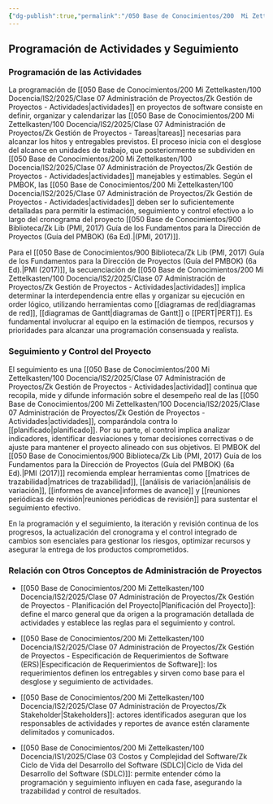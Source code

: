 ```yaml
---
{"dg-publish":true,"permalink":"/050 Base de Conocimientos/200  Mi Zettelkasten/100 Docencia/IS2/2025/Clase 07 Administración de Proyectos/Zk Gestión de Proyectos - Programación de Actividades y Seguimiento/","tags":["#definir"]}
---
```


## Programación de Actividades y Seguimiento

### Programación de las Actividades

La programación de [[050 Base de Conocimientos/200  Mi Zettelkasten/100 Docencia/IS2/2025/Clase 07 Administración de Proyectos/Zk Gestión de Proyectos - Actividades\|actividades]] en proyectos de software consiste en definir, organizar y calendarizar las [[050 Base de Conocimientos/200  Mi Zettelkasten/100 Docencia/IS2/2025/Clase 07 Administración de Proyectos/Zk Gestión de Proyectos - Tareas\|tareas]] necesarias para alcanzar los hitos y entregables previstos. El proceso inicia con el desglose del alcance en unidades de trabajo, que posteriormente se subdividen en [[050 Base de Conocimientos/200  Mi Zettelkasten/100 Docencia/IS2/2025/Clase 07 Administración de Proyectos/Zk Gestión de Proyectos - Actividades\|actividades]] manejables y estimables. Según el PMBOK, las [[050 Base de Conocimientos/200  Mi Zettelkasten/100 Docencia/IS2/2025/Clase 07 Administración de Proyectos/Zk Gestión de Proyectos - Actividades\|actividades]] deben ser lo suficientemente detalladas para permitir la estimación, seguimiento y control efectivo a lo largo del cronograma del proyecto [[050 Base de Conocimientos/900 Biblioteca/Zk Lib (PMI, 2017) Guía de los Fundamentos para la Dirección de Proyectos (Guía del PMBOK) (6a Ed).\|(PMI, 2017)]].

Para el [[050 Base de Conocimientos/900 Biblioteca/Zk Lib (PMI, 2017) Guía de los Fundamentos para la Dirección de Proyectos (Guía del PMBOK) (6a Ed).\|PMI (2017)]], la secuenciación de [[050 Base de Conocimientos/200  Mi Zettelkasten/100 Docencia/IS2/2025/Clase 07 Administración de Proyectos/Zk Gestión de Proyectos - Actividades\|actividades]] implica determinar la interdependencia entre ellas y organizar su ejecución en order lógico, utilizando herramientas como [[diagramas de red\|diagramas de red]], [[diagramas de Gantt\|diagramas de Gantt]] o [[PERT\|PERT]]. Es fundamental involucrar al equipo en la estimación de tiempos, recursos y prioridades para alcanzar una programación consensuada y realista.

### Seguimiento y Control del Proyecto

El seguimiento es una [[050 Base de Conocimientos/200  Mi Zettelkasten/100 Docencia/IS2/2025/Clase 07 Administración de Proyectos/Zk Gestión de Proyectos - Actividades\|actividad]] continua que recopila, mide y difunde información sobre el desempeño real de las [[050 Base de Conocimientos/200  Mi Zettelkasten/100 Docencia/IS2/2025/Clase 07 Administración de Proyectos/Zk Gestión de Proyectos - Actividades\|actividades]], comparándola contra lo [[planificado\|planificado]]. Por su parte, el control implica analizar indicadores, identificar desviaciones y tomar decisiones correctivas o de ajuste para mantener el proyecto alineado con sus objetivos. El PMBOK del [[050 Base de Conocimientos/900 Biblioteca/Zk Lib (PMI, 2017) Guía de los Fundamentos para la Dirección de Proyectos (Guía del PMBOK) (6a Ed).\|PMI (2017)]] recomienda emplear herramientas como [[matrices de trazabilidad\|matrices de trazabilidad]], [[análisis de variación\|análisis de variación]], [[informes de avance\|informes de avance]] y [[reuniones periódicas de revisión\|reuniones periódicas de revisión]] para sustentar el seguimiento efectivo.

En la programación y el seguimiento, la iteración y revisión continua de los progresos, la actualización del cronograma y el control integrado de cambios son esenciales para gestionar los riesgos, optimizar recursos y asegurar la entrega de los productos comprometidos.

### Relación con Otros Conceptos de Administración de Proyectos

- [[050 Base de Conocimientos/200  Mi Zettelkasten/100 Docencia/IS2/2025/Clase 07 Administración de Proyectos/Zk Gestión de Proyectos - Planificación del Proyecto\|Planificación del Proyecto]]: define el marco general que da origen a la programación detallada de actividades y establece las reglas para el seguimiento y control.

- [[050 Base de Conocimientos/200  Mi Zettelkasten/100 Docencia/IS2/2025/Clase 07 Administración de Proyectos/Zk Gestión de Proyectos - Especificación de Requerimientos de Software (ERS)\|Especificación de Requerimientos de Software]]: los requerimientos definen los entregables y sirven como base para el desglose y seguimiento de actividades.
    
- [[050 Base de Conocimientos/200  Mi Zettelkasten/100 Docencia/IS2/2025/Clase 07 Administración de Proyectos/Zk Stakeholder\|Stakeholders]]: actores identificados aseguran que los responsables de actividades y reportes de avance estén claramente delimitados y comunicados.
    
- [[050 Base de Conocimientos/200  Mi Zettelkasten/100 Docencia/IS1/2025/Clase 03 Costos y Complejidad del Software/Zk Ciclo de Vida del Desarrollo del Software (SDLC)\|Ciclo de Vida del Desarrollo del Software (SDLC)]]: permite entender cómo la programación y seguimiento influyen en cada fase, asegurando la trazabilidad y control de resultados.
